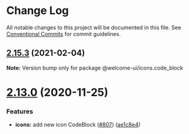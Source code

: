 # Change Log

All notable changes to this project will be documented in this file.
See [Conventional Commits](https://conventionalcommits.org) for commit guidelines.

## [2.15.3](https://github.com/WTTJ/welcome-ui/compare/v2.15.2...v2.15.3) (2021-02-04)

**Note:** Version bump only for package @welcome-ui/icons.code_block





# [2.13.0](https://github.com/WTTJ/welcome-ui/compare/v2.12.0...v2.13.0) (2020-11-25)


### Features

* **icons:** add new icon CodeBlock ([#807](https://github.com/WTTJ/welcome-ui/issues/807)) ([ae1c8e4](https://github.com/WTTJ/welcome-ui/commit/ae1c8e4126c8a02602300202e694d15eda0e9b5a))
